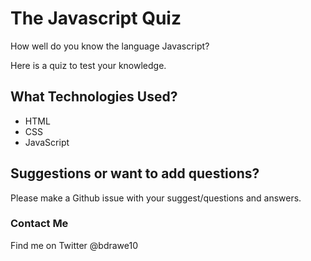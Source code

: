 # The Javascript Quiz
How well do you know the language Javascript?

Here is a quiz to test your knowledge. 

## What Technologies Used? 
* HTML
* CSS 
* JavaScript

## Suggestions or want to add questions?
Please make a Github issue with your suggest/questions and answers.

### Contact Me
 Find me on Twitter @bdrawe10
